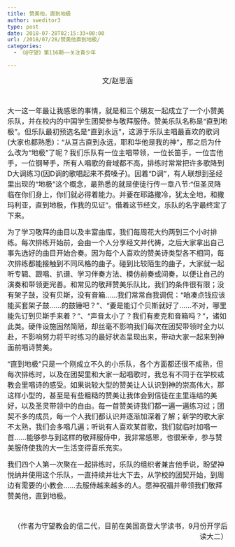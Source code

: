 ```yaml
---
title: 赞美他，直到地极
author: sweditor3
type: post
date: 2018-07-28T02:15:33+00:00
url: /2018/07/28/赞美他直到地极/
categories:
  - 《@守望》第116期——关注青少年

---
```

<p style="text-align: center;">
  <span style="font-size: 12pt;">文/赵思涵</span>
</p>

&nbsp;

<span style="font-size: 12pt;">大一这一年最让我感恩的事情，就是和三个朋友一起成立了一个小赞美乐队，并在校内的中国学生团契参与敬拜服侍。赞美乐队名称是“直到地极”。但乐队最初预选名是“直到永远”，这源于乐队主唱最喜欢的歌词(大家也都熟悉)：“从亘古直到永远，耶和华他是我的神”，那之后为什么改为“地极”了呢？我们乐队有一位主唱带领，一位长笛手，一位吉他手，一位钢琴手，所有人唱歌的音域都不高，排练时常常把许多歌降到D大调练习(因D调的歌唱起来不费嗓子)。因着“D调”，有人联想到圣经里出现的“地极”这个概念，最熟悉的就是使徒行传一章八节:“但圣灵降临在你们身上，你们就必得着能力。并要在耶路撒冷，犹太全地，和撒玛利亚，直到地极，作我的见证”。借着这节经文，乐队的名字最终定了下来。</span>

<span style="font-size: 12pt;">为了学习敬拜的曲目以及丰富曲库，我们每周花大约两到三个小时排练。每次排练开始前，会由一个人分享经文并代祷，之后大家拿出自己事先选好的曲目开始合奏。因为每个人喜欢的赞美诗类型各不相同，每次排练都能接触到不同风格的曲子。碰到比较陌生的曲子，大家就一起听专辑、跟唱、扒谱、学习伴奏方法、模仿前奏或间奏，以便让自己的演奏和带领更完善。和常见的敬拜赞美乐队比，我们的条件很有限；没有架子鼓，没有贝斯，没有音箱……我们常常自我调侃：“咱凑点钱应该能买套架子鼓……的鼓锤吧？”、“要是能订个贝斯就好了……不对，哪里能先订到贝斯手来着？”、“声音太小了？我们有麦克和音箱吗？”，诸如此类。硬件设施固然简陋，却丝毫不影响我们每次在团契带领时全力以赴，不影响努力将平时练习的最好状态呈现出来，带动大家一起来到神面前唱诗赞美。</span>

<span style="font-size: 12pt;">“直到地极”只是一个刚成立不久的小乐队，各个方面都还很不成熟，但每次排练时，以及在团契里和大家一起唱歌时，我总有不同于在学校或教会里唱诗的感受。如果说较大型的赞美让人认识到神的崇高伟大，那这样小型的，甚至是有些粗糙的赞美让我体会到信徒在主里连结的美好，以及圣灵带领中的自由。每一首赞美诗我们都一遍一遍练习过；团契不多的成员，每一个人我们都认识并逐渐加深着了解；新学的歌大家不太熟，我们会多唱几遍；听说有人喜欢某首歌，我们就临时加唱一首……能够参与到这样的敬拜服侍中，我非常感恩，也很荣幸，参与赞美服侍使我的大一生活变得喜乐充实。</span>

<span style="font-size: 12pt;">我们四个人第一次聚在一起排练时，乐队的组织者兼吉他手说，盼望神悦纳并使用这个乐队，一直持续并壮大下去，从学校的团契开始，到周边有需要的小教会……去服侍越来越多的人。愿神祝福并带领我们敬拜赞美他，直到地极。</span>

&nbsp;

<p style="text-align: right;">
  <span style="font-size: 12pt;">（作者为守望教会的信二代，目前在美国高登大学读书，9月份开学后读大二）</span>
</p>

&nbsp;